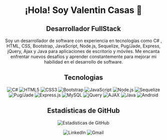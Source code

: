
<h1 align="center">¡Hola! Soy Valentin Casas 👋</h1>
<h2 align="center">Desarrollador FullStack</h1>
<p align="center">Soy un desarrollador de software con experiencia en tecnologías como C# , HTML, CSS, Bootstrap, JavaScript, Node.js, Sequelize, Pug/Jade, Express, jQuery, Ajax y Java para aplicaciones de escritorio y móviles. Me encanta enfrentar nuevos desafíos y aprender constantemente para mejorar mi habilidad en el desarrollo de software.</p>


<h2 align="center">Tecnologias</h1>
<p align="center">
  <img src="https://img.shields.io/badge/-C%23-239120?style=flat&logo=c-sharp&logoColor=white" alt="C#">

  <img src="https://img.shields.io/badge/-HTML5-E34F26?style=flat&logo=html5&logoColor=white" alt="HTML5">

  <img src="https://img.shields.io/badge/-CSS3-1572B6?style=flat&logo=css3&logoColor=white" alt="CSS3">

  <img src="https://img.shields.io/badge/-Bootstrap-563D7C?style=flat&logo=bootstrap&logoColor=white" alt="Bootstrap">

  <img src="https://img.shields.io/badge/-JavaScript-F7DF1E?style=flat-square&logo=javascript&logoColor=white" alt="JavaScript">
  
  <img src="https://img.shields.io/badge/-Node.js-43853D?style=flat&logo=node.js&logoColor=white" alt="Node.js">

  <img src="https://img.shields.io/badge/-Sequelize-52B0E7?style=flat&logo=sequelize&logoColor=white" alt="Sequelize">

  <img src="https://img.shields.io/badge/-Pug/Jade-A86454?style=flat&logo=pug&logoColor=white" alt="Pug/Jade">


  <img src="https://img.shields.io/badge/-Express.js-000000?style=flat&logo=express&logoColor=white" alt="Express.js">

<img src="https://img.shields.io/badge/-MySQL-4479A1?style=flat&logo=mysql&logoColor=white" alt="MySQL">

  <img src="https://img.shields.io/badge/-jQuery-0769AD?style=flat&logo=jquery&logoColor=white" alt="jQuery">


  <img src="https://img.shields.io/badge/-AJAX-0769AD?style=flat&logo=ajax&logoColor=white" alt="AJAX">

  <img src="https://img.shields.io/badge/-Java-007396?style=flat&logo=java&logoColor=white" alt="Java">

  <img src="https://img.shields.io/badge/-Android-green?style=flat&logo=android&logoColor=white" alt="Android">
</p>



<h2 align="center">Estadísticas de GitHub</h2>
<p align="center">
  <img src="https://github-readme-streak-stats.herokuapp.com?user=ValentinCasas&theme=dark&locale=es" alt="Estadísticas de GitHub" />
</p>


<!-- LinkedIn -->
<p align="center">
  <img src="https://img.shields.io/badge/-LinkedIn-0077B5?style=flat&logo=linkedin&logoColor=white" alt="LinkedIn">

  <img src="https://img.shields.io/badge/-Gmail-D14836?style=flat&logo=gmail&logoColor=white" alt="Gmail">
</p>










